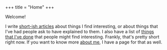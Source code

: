 +++
title = "Home"
+++

Welcome!

I write [short-ish articles](/blog) about things I find interesting, or about
things that I've had people ask to have explained to them. I also have a list of
[things that I've done](/projects) that people might find interesting. Frankly,
that's pretty short right now. If you want to know more [about me](/about), I
have a page for that as well.